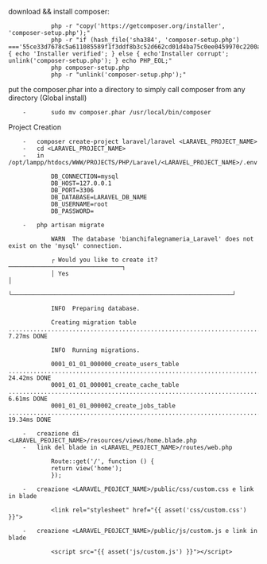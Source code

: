 

download && install composer:

                php -r "copy('https://getcomposer.org/installer', 'composer-setup.php');"
                php -r "if (hash_file('sha384', 'composer-setup.php') ==='55ce33d7678c5a611085589f1f3ddf8b3c52d662cd01d4ba75c0ee0459970c2200a51f492d557530c71c15d8dba01eae') { echo 'Installer verified'; } else { echo'Installer corrupt'; unlink('composer-setup.php'); } echo PHP_EOL;"
                php composer-setup.php
                php -r "unlink('composer-setup.php');"

put the composer.phar into a directory to simply call composer from any directory (Global install)

        -       sudo mv composer.phar /usr/local/bin/composer

Project Creation

        -   composer create-project laravel/laravel <LARAVEL_PROJECT_NAME>
        -   cd <LARAVEL_PROJECT_NAME>
        -   in /opt/lampp/htdocs/WWW/PROJECTS/PHP/Laravel/<LARAVEL_PROJECT_NAME>/.env

                DB_CONNECTION=mysql
                DB_HOST=127.0.0.1
                DB_PORT=3306
                DB_DATABASE=LARAVEL_DB_NAME
                DB_USERNAME=root
                DB_PASSWORD=

        -   php artisan migrate

                WARN  The database 'bianchifalegnameria_Laravel' does not exist on the 'mysql' connection.  

                ┌ Would you like to create it? ────────────────────────────────┐
                │ Yes                                                          │
                └──────────────────────────────────────────────────────────────┘

                INFO  Preparing database.  

                Creating migration table ............................................................................................................. 7.27ms DONE

                INFO  Running migrations.  

                0001_01_01_000000_create_users_table ................................................................................................ 24.42ms DONE
                0001_01_01_000001_create_cache_table ................................................................................................. 6.61ms DONE
                0001_01_01_000002_create_jobs_table ................................................................................................. 19.34ms DONE

        -   creazione di <LARAVEL_PEOJECT_NAME>/resources/views/home.blade.php
        -   link del blade in <LARAVEL_PEOJECT_NAME>/routes/web.php

                Route::get('/', function () {
                return view('home');
                });

        -   creazione <LARAVEL_PEOJECT_NAME>/public/css/custom.css e link in blade

                <link rel="stylesheet" href="{{ asset('css/custom.css') }}">

        -   creazione <LARAVEL_PEOJECT_NAME>/public/js/custom.js e link in blade

                <script src="{{ asset('js/custom.js') }}"></script>





    